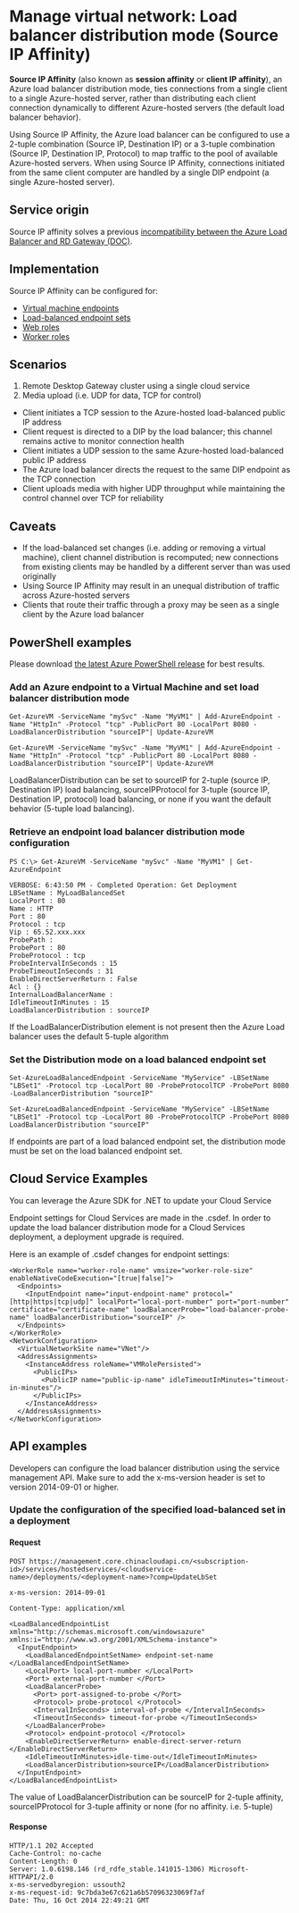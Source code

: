 <properties
   pageTitle="Manage: Load Balancer Distribution Mode (Source IP Affinity)"
   description="Management features for the Azure load balancer distribution mode"
   services="virtual-network"
   documentationCenter=""
   authors="telmosampaio"
   manager="carmonm"
   editor=""
   />

<tags
	ms.service="virtual-network"
	ms.date="12/07/2015"
	wacn.date=""/>

# Manage virtual network: Load balancer distribution mode (Source IP Affinity)
**Source IP Affinity** (also known as **session affinity** or **client IP affinity**), an Azure load balancer distribution mode, ties connections from a single client to a single Azure-hosted server, rather than distributing each client connection dynamically to different Azure-hosted servers (the default load balancer behavior).

Using Source IP Affinity, the Azure load balancer can be configured to use a 2-tuple combination (Source IP, Destination IP) or a 3-tuple combination (Source IP, Destination IP, Protocol) to map traffic to the pool of available Azure-hosted servers. When using Source IP Affinity, connections initiated from the same client computer are handled by a single DIP endpoint (a single Azure-hosted server).

## Service origin

Source IP affinity solves a previous [incompatibility between the Azure Load Balancer and RD Gateway (DOC)](http://download.microsoft.com/download/E/A/7/EA75F19F-63F1-401A-8021-13AE2E6D8196/Microsoft%20Azure%20Desktop%20Hosting%20Reference%20Architecture%20Guide-Nov2014.docx).

## Implementation

Source IP Affinity can be configured for:

* [Virtual machine endpoints](/documentation/articles/virtual-machines-windows-classic-setup-endpoints)
* [Load-balanced endpoint sets](/documentation/articles/load-balancer-overview)
* [Web roles](http://msdn.microsoft.com/zh-cn/library/azure/ee758711.aspx)
* [Worker roles](http://msdn.microsoft.com/zh-cn/library/azure/ee758711.aspx)

## Scenarios
1. Remote Desktop Gateway cluster using a single cloud service
2. Media upload (i.e. UDP for data, TCP for control)
  * Client initiates a TCP session to the Azure-hosted load-balanced public IP address
  * Client request is directed to a DIP by the load balancer; this channel remains active to monitor connection health
  * Client initiates a UDP session to the same Azure-hosted load-balanced public IP address
  * The Azure load balancer directs the request to the same DIP endpoint as the TCP connection
  * Client uploads media with higher UDP throughput while maintaining the control channel over TCP for reliability

## Caveats
* If the load-balanced set changes (i.e. adding or removing a virtual machine), client channel distribution is recomputed; new connections from existing clients may be handled by a different server than was used originally
* Using Source IP Affinity may result in an unequal distribution of traffic across Azure-hosted servers
* Clients that route their traffic through a proxy may be seen as a single client by the Azure load balancer

## PowerShell examples
Please download [the latest Azure PowerShell release](https://github.com/Azure/azure-sdk-tools/releases) for best results.

### Add an Azure endpoint to a Virtual Machine and set load balancer distribution mode

    Get-AzureVM -ServiceName "mySvc" -Name "MyVM1" | Add-AzureEndpoint -Name "HttpIn" -Protocol "tcp" -PublicPort 80 -LocalPort 8080 -LoadBalancerDistribution "sourceIP"| Update-AzureVM  

    Get-AzureVM -ServiceName "mySvc" -Name "MyVM1" | Add-AzureEndpoint -Name "HttpIn" -Protocol "tcp" -PublicPort 80 -LocalPort 8080 -LoadBalancerDistribution "sourceIP"| Update-AzureVM  

LoadBalancerDistribution can be set to sourceIP for 2-tuple (source IP, Destination IP) load balancing, sourceIPProtocol for 3-tuple (source IP, Destination IP, protocol) load balancing, or none if you want the default behavior (5-tuple load balancing).  

### Retrieve an endpoint load balancer distribution mode configuration
    PS C:\> Get-AzureVM -ServiceName "mySvc" -Name "MyVM1" | Get-AzureEndpoint

    VERBOSE: 6:43:50 PM - Completed Operation: Get Deployment
    LBSetName : MyLoadBalancedSet
    LocalPort : 80
    Name : HTTP
    Port : 80
    Protocol : tcp
    Vip : 65.52.xxx.xxx
    ProbePath :
    ProbePort : 80
    ProbeProtocol : tcp
    ProbeIntervalInSeconds : 15
    ProbeTimeoutInSeconds : 31
    EnableDirectServerReturn : False
    Acl : {}
    InternalLoadBalancerName :
    IdleTimeoutInMinutes : 15
    LoadBalancerDistribution : sourceIP

If the LoadBalancerDistribution element is not present then the Azure Load balancer uses the default 5-tuple algorithm

### Set the Distribution mode on a load balanced endpoint set

    Set-AzureLoadBalancedEndpoint -ServiceName "MyService" -LBSetName "LBSet1" -Protocol tcp -LocalPort 80 -ProbeProtocolTCP -ProbePort 8080 -LoadBalancerDistribution "sourceIP"

    Set-AzureLoadBalancedEndpoint -ServiceName "MyService" -LBSetName "LBSet1" -Protocol tcp -LocalPort 80 -ProbeProtocolTCP -ProbePort 8080 LoadBalancerDistribution "sourceIP"

If endpoints are part of a load balanced endpoint set, the distribution mode must be set on the load balanced endpoint set.

## Cloud Service Examples

You can leverage the Azure SDK for .NET to update your Cloud Service

Endpoint settings for Cloud Services are made in the .csdef. In order to update the load balancer distribution mode for a Cloud Services deployment, a deployment upgrade is required.

Here is an example of .csdef changes for endpoint settings:

    <WorkerRole name="worker-role-name" vmsize="worker-role-size" enableNativeCodeExecution="[true|false]">
      <Endpoints>
        <InputEndpoint name="input-endpoint-name" protocol="[http|https|tcp|udp]" localPort="local-port-number" port="port-number" certificate="certificate-name" loadBalancerProbe="load-balancer-probe-name" loadBalancerDistribution="sourceIP" />
      </Endpoints>
    </WorkerRole>
    <NetworkConfiguration>
      <VirtualNetworkSite name="VNet"/>
      <AddressAssignments>
        <InstanceAddress roleName="VMRolePersisted">
          <PublicIPs>
            <PublicIP name="public-ip-name" idleTimeoutInMinutes="timeout-in-minutes"/>
          </PublicIPs>
        </InstanceAddress>
      </AddressAssignments>
    </NetworkConfiguration>

## API examples

Developers can configure the load balancer distribution using the service management API.  Make sure to add the x-ms-version header is set to version 2014-09-01 or higher.

### Update the configuration of the specified load-balanced set in a deployment

#### Request

    POST https://management.core.chinacloudapi.cn/<subscription-id>/services/hostedservices/<cloudservice-name>/deployments/<deployment-name>?comp=UpdateLbSet

    x-ms-version: 2014-09-01

    Content-Type: application/xml

    <LoadBalancedEndpointList xmlns="http://schemas.microsoft.com/windowsazure" xmlns:i="http://www.w3.org/2001/XMLSchema-instance">
      <InputEndpoint>
        <LoadBalancedEndpointSetName> endpoint-set-name </LoadBalancedEndpointSetName>
        <LocalPort> local-port-number </LocalPort>
        <Port> external-port-number </Port>
        <LoadBalancerProbe>
          <Port> port-assigned-to-probe </Port>
          <Protocol> probe-protocol </Protocol>
          <IntervalInSeconds> interval-of-probe </IntervalInSeconds>
          <TimeoutInSeconds> timeout-for-probe </TimeoutInSeconds>
        </LoadBalancerProbe>
        <Protocol> endpoint-protocol </Protocol>
        <EnableDirectServerReturn> enable-direct-server-return </EnableDirectServerReturn>
        <IdleTimeoutInMinutes>idle-time-out</IdleTimeoutInMinutes>
        <LoadBalancerDistribution>sourceIP</LoadBalancerDistribution>
      </InputEndpoint>
    </LoadBalancedEndpointList>

The value of LoadBalancerDistribution can be sourceIP for 2-tuple affinity, sourceIPProtocol for 3-tuple affinity or none (for no affinity. i.e. 5-tuple)

#### Response

    HTTP/1.1 202 Accepted
    Cache-Control: no-cache
    Content-Length: 0
    Server: 1.0.6198.146 (rd_rdfe_stable.141015-1306) Microsoft-HTTPAPI/2.0
    x-ms-servedbyregion: ussouth2
    x-ms-request-id: 9c7bda3e67c621a6b57096323069f7af
    Date: Thu, 16 Oct 2014 22:49:21 GMT
